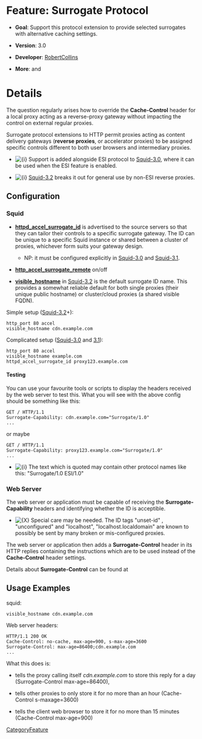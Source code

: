 # Feature: Surrogate Protocol

  - **Goal**: Support this protocol extension to provide selected
    surrogates with alternative caching settings.

  - **Version**: 3.0

  - **Developer**:
    [RobertCollins](/RobertCollins#)

  - **More**: [](http://www.esi.org/architecture_spec_1.0.html) and
    [](http://www.w3.org/TR/edge-arch)

# Details

The question regularly arises how to override the **Cache-Control**
header for a local proxy acting as a reverse-proxy gateway without
impacting the control on external regular proxies.

Surrogate protocol extensions to HTTP permit proxies acting as content
delivery gateways (**reverse proxies**, or accelerator proxies) to be
assigned specific controls different to both user browsers and
intermediary proxies.

  - ![{i}](https://wiki.squid-cache.org/wiki/squidtheme/img/icon-info.png)
    Support is added alongside ESI protocol to
    [Squid-3.0](/Squid-3.0#),
    where it can be used when the ESI feature is enabled.

  - ![{i}](https://wiki.squid-cache.org/wiki/squidtheme/img/icon-info.png)
    [Squid-3.2](/Squid-3.2#)
    breaks it out for general use by non-ESI reverse proxies.

## Configuration

### Squid

  - **[httpd\_accel\_surrogate\_id](http://www.squid-cache.org/Doc/config/httpd_accel_surrogate_id#)**
    is advertised to the source servers so that they can tailor their
    controls to a specific surrogate gateway. The ID can be unique to a
    specific Squid instance or shared between a cluster of proxies,
    whichever form suits your gateway design.
    
      - NP: it must be configured explicitly in
        [Squid-3.0](/Squid-3.0#)
        and
        [Squid-3.1](/Squid-3.1#).

  - **[http\_accel\_surrogate\_remote](http://www.squid-cache.org/Doc/config/http_accel_surrogate_remote#)**
    on/off

  - **[visible\_hostname](http://www.squid-cache.org/Doc/config/visible_hostname#)**
    in
    [Squid-3.2](/Squid-3.2#)
    is the default surrogate ID name. This provides a somewhat reliable
    default for both single proxies (their unique public hostname) or
    cluster/cloud proxies (a shared visible FQDN).

Simple setup
([Squid-3.2](/Squid-3.2#)+):

    http_port 80 accel
    visible_hostname cdn.example.com

Complicated setup
([Squid-3.0](/Squid-3.0#)
and
[3.1](/Squid-3.1#)):

    http_port 80 accel
    visible_hostname example.com
    httpd_accel_surrogate_id proxy123.example.com

#### Testing

You can use your favourite tools or scripts to display the headers
received by the web server to test this. What you will see with the
above config should be something like this:

    GET / HTTP/1.1
    Surrogate-Capability: cdn.example.com="Surrogate/1.0"
    ...

or maybe

    GET / HTTP/1.1
    Surrogate-Capability: proxy123.example.com="Surrogate/1.0"
    ...

  - ![{i}](https://wiki.squid-cache.org/wiki/squidtheme/img/icon-info.png)
    The text which is quoted may contain other protocol names like this:
    "Surrogate/1.0 ESI/1.0"

### Web Server

The web server or application must be capable of receiving the
**Surrogate-Capability** headers and identifying whether the ID is
acceptible.

  - ![{X}](https://wiki.squid-cache.org/wiki/squidtheme/img/icon-error.png)
    Special care may be needed. The ID tags "unset-id" , "unconfigured"
    and "localhost", "localhost.localdomain" are known to possibly be
    sent by many broken or mis-configured proxies.

The web server or application then adds a **Surrogate-Control** header
in its HTTP replies containing the instructions which are to be used
instead of the **Cache-Control** header settings.

Details about **Surrogate-Control** can be found at
[](http://www.w3.org/TR/edge-arch)

## Usage Examples

squid:

    visible_hostname cdn.example.com

Web server headers:

    HTTP/1.1 200 OK
    Cache-Control: no-cache, max-age=900, s-max-age=3600
    Surrogate-Control: max-age=86400;cdn.example.com
    ...

What this does is:

  - tells the proxy calling itself *cdn.example.com* to store this reply
    for a day (Surrogate-Control max-age=86400),

  - tells other proxies to only store it for no more than an hour
    (Cache-Control s-maxage=3600)

  - tells the client web browser to store it for no more than 15 minutes
    (Cache-Control max-age=900)

[CategoryFeature](/CategoryFeature#)
